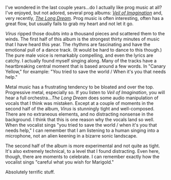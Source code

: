 I've wondered in the last couple years...do I actually like prog music at all?
I've enjoyed, but not adored, several prog albums: [*Veil of Imagination*](https://paulcarroll.site/music/music/101)
and, very recently, [*The Long Dream*](https://paulcarroll.site/music/music/114). Prog music is often interesting,
often has a great flow, but usually fails to grab my heart and not let it go.

*Virus* ripped those doubts into a thousand pieces and scattered them to the winds.
The first half of this album is the strongest thirty minutes of music that I have
heard this year. The rhythms are fascinating and have the emotional pull of a
dance track. (It would be hard to dance to this though.) The pure male voice is
remarkably compelling, and even the lyrics are catchy. I actually found myself
singing along. Many of the tracks have a heartbreaking central moment that is based
around a few words. In "Canary Yellow," for example: "You tried to save the world /
When it's you that needs help."

Metal music has a frustrating tendency to be bloated and over the top. Progressive
metal, especially so. If you listen to *Veil of Imagination*, you will hear a full
orchestra...*The Long Dream* does some audio manipulation of vocals that I think
was mistaken. Except at a couple of moments in the second half of the album, *Virus*
is stunningly tight and well-composed. There are no extraneous elements, and no
distracting nonsense in the background. I think that this is one reason why the
vocals land so well. When the vocalist sings "you tried to save the world / when
it's you that needs help," I can remember that I am listening to a human singing into a
microphone, not an alien keening in a bizarre sonic landscape.

The second half of the album is more experimental and not quite as tight. It's also
extremely technical, to a level that I found distracting. Even
here, though, there are moments to celebrate. I can remember exactly how the vocalist
sings "careful what you wish for Marigold."

Absolutely terrific stuff.
